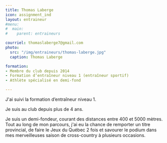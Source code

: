 ```yaml
---
title: Thomas Laberge
icon: assignment_ind
layout: entraineur
#menu:
#  main:
#    parent: entraineurs

courriel: thomaslaberge7@gmail.com
photo:
  src: "/img/entraineurs/thomas-laberge.jpg"
  caption: Thomas Laberge

formation:
- Membre du club depuis 2014
- Formation d’entraîneur niveau 1 (entraîneur sportif)
- Athlète spécialisé en demi-fond

---
```


J'ai suivi la formation d’entraîneur niveau 1.

Je suis au club depuis plus de 4 ans.

Je suis un demi-fondeur, courant des distances entre 400 et 5000 mètres. Tout au long de mon parcours, j'ai eu la chance de remporter un titre provincial, de faire le Jeux du Québec 2 fois et savourer le podium dans mes merveilleuses saison de cross-country à plusieurs occasions. 
